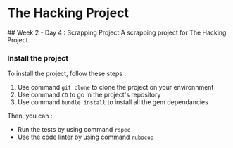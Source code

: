 # The Hacking Project

## Week 2 - Day 4 : Scrapping Project
A scrapping project for The Hacking Project

### Install the project
To install the project, follow these steps :
1. Use command `git clone` to clone the project on your environnment
2. Use command `CD` to go in the project's repository
3. Use command `bundle install` to install all the gem dependancies

Then, you can :
- Run the tests by using command `rspec`
- Use the code linter by using command `rubocop`
